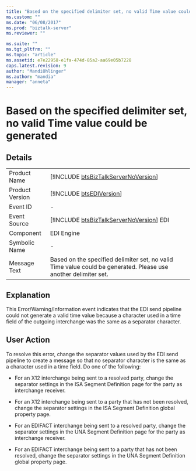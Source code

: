 ```yaml
---
title: "Based on the specified delimiter set, no valid Time value could be generated | Microsoft Docs"
ms.custom: ""
ms.date: "06/08/2017"
ms.prod: "biztalk-server"
ms.reviewer: ""

ms.suite: ""
ms.tgt_pltfrm: ""
ms.topic: "article"
ms.assetid: e7e22958-e1fa-474d-85a2-aa69e05b7228
caps.latest.revision: 9
author: "MandiOhlinger"
ms.author: "mandia"
manager: "anneta"
---
```

# Based on the specified delimiter set, no valid Time value could be generated
## Details  
  
|                 |                                                                                                                 |
|-----------------|-----------------------------------------------------------------------------------------------------------------|
|  Product Name   |               [!INCLUDE [btsBizTalkServerNoVersion](../includes/btsbiztalkservernoversion-md.md)]               |
| Product Version |                           [!INCLUDE [btsEDIVersion](../includes/btsediversion-md.md)]                           |
|    Event ID     |                                                        -                                                        |
|  Event Source   |             [!INCLUDE [btsBizTalkServerNoVersion](../includes/btsbiztalkservernoversion-md.md)] EDI             |
|    Component    |                                                   EDI Engine                                                    |
|  Symbolic Name  |                                                        -                                                        |
|  Message Text   | Based on the specified delimiter set, no valid Time value could be generated. Please use another delimiter set. |
  
## Explanation  
 This Error/Warning/Information event indicates that the EDI send pipeline could not generate a valid time value because a character used in a time field of the outgoing interchange was the same as a separator character.  
  
## User Action  
 To resolve this error, change the separator values used by the EDI send pipeline to create a message so that no separator character is the same as a character used in a time field. Do one of the following:  
  
-   For an X12 interchange being sent to a resolved party, change the separator settings in the ISA Segment Definition page for the party as interchange receiver.  
  
-   For an X12 interchange being sent to a party that has not been resolved, change the separator settings in the ISA Segment Definition global property page.  
  
-   For an EDIFACT interchange being sent to a resolved party, change the separator settings in the UNA Segment Definition page for the party as interchange receiver.  
  
-   For an EDIFACT interchange being sent to a party that has not been resolved, change the separator settings in the UNA Segment Definition global property page.